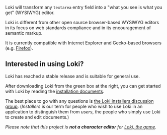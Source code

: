 Loki will transform any `textarea` entry field into a "what you see is what you get" (WYSIWYG) editor.

Loki is different from other open source browser-based WYSIWYG editors in its focus on web standards compliance and in its encouragement of semantic markup.

It is currently compatible with Internet Explorer and Gecko-based browsers (e.g. [Firefox](http://www.mozilla.com/firefox/)).

## Interested in using Loki? ##
Loki has reached a stable release and is suitable for general use.

After downloading Loki from the green box at the right, you can get started with Loki by reading the [installation documents](Installation.md).

The best place to go with any questions is [the Loki installers discussion group](http://groups.google.com/group/loki-installers). (_Installers_ is our term for people who wish to use Loki in an application to distinguish them from _users_, the people who simply use Loki to create and edit documents.)

_Please note that this project is **not a character editor** for [Loki, the game](http://www.loki-game.com/)._